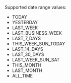 Supported date range values:

- TODAY
- YESTERDAY
- LAST_WEEK
- LAST_BUSINESS_WEEK
- LAST_7_DAYS
- THIS_WEEK_SUN_TODAY
- LAST_14_DAYS
- LAST_30_DAYS
- LAST_WEEK_SUN_SAT
- THIS_MONTH
- LAST_MONTH
- ALL_TIME
